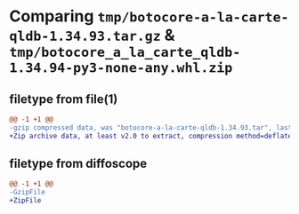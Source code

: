 # Comparing `tmp/botocore-a-la-carte-qldb-1.34.93.tar.gz` & `tmp/botocore_a_la_carte_qldb-1.34.94-py3-none-any.whl.zip`

## filetype from file(1)

```diff
@@ -1 +1 @@
-gzip compressed data, was "botocore-a-la-carte-qldb-1.34.93.tar", last modified: Sat Apr 27 01:01:02 2024, max compression
+Zip archive data, at least v2.0 to extract, compression method=deflate
```

## filetype from diffoscope

```diff
@@ -1 +1 @@
-GzipFile
+ZipFile
```


